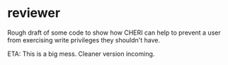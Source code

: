 # reviewer
Rough draft of some code to show how CHERI can help to prevent a user from exercising write privileges they shouldn't have.

ETA: This is a big mess. Cleaner version incoming.
